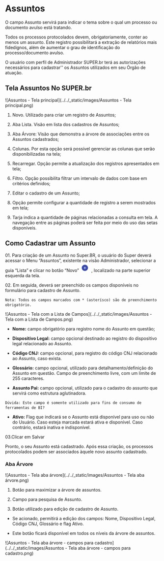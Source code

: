 # Assuntos

O campo Assunto servirá para indicar o tema sobre o qual um processo ou documento avulso está tratando.

Todos os processos protocolados devem, obrigatoriamente, conter ao menos um assunto. Este registro possibilitará a extração de relatórios mais fidedignos, além de aumentar o grau de identificação do processo/documento avulso.

O usuário com perfil de Administrador SUPER.br terá as autorizações necessários para cadastrar'' os Assuntos utilizados em seu Órgão de atuação.


## Tela Assuntos No SUPER.br

![Assuntos - Tela principal](../../_static/images/Assuntos - Tela principal.png)


1) Novo. Utilizado para criar um registro de Assuntos;

2) Aba Lista. Visão em lista dos cadastros de Assuntos;

3) Aba Árvore: Visão que demonstra a árvore de associações entre os Assuntos cadastrados;

4) Colunas. Por esta opção será possível gerenciar as colunas que serão disponibilizadas na tela;

5) Recarregar. Opção permite a atualização dos registros apresentados em tela; 

6) Filtro. Opção possibilita filtrar um intervalo de dados com base em critérios definidos;

7) Editar o cadastro de um Assunto;

8) Opção permite configurar a quantidade de registro a serem mostrados em tela; 

9) Tarja indica a quantidade de páginas relacionadas a consulta em tela. A navegação entre as páginas poderá ser feita por meio do uso das setas disponíveis.

## Como Cadastrar um Assunto

01\. Para criação de um Assunto no Super.BR, o usuário  do Super deverá acessar o Menu “Assuntos”, existente na visão Administrador, selecionar a guia “Lista” e clicar no botão “Novo”  <img src="../../_static/images/Botão de Inclusão (+).png" alt="Botão de Inclusão (+)" style="zoom: 50%;" /> , localizado na parte superior esquerda da tela.

02\. Em seguida, deverá ser preenchido os campos disponíveis no formulário para cadastro de Assunto. 

```Nota
Nota: Todos os campos marcados com * (asterísco) são de preenchimento obrigatório.
```

![Assuntos - Tela com a Lista de Campos](../../_static/images/Assuntos - Tela com a Lista de Campos.png)


* **Nome:** campo obrigatório para registro nome do Assunto em questão;

* **Dispositivo Legal:** campo opcional destinado ao registro do dispositivo legal relacionado ao Assunto.

* **Código CNJ:** campo opcional, para registro do código CNJ relacionado ao Assunto, caso exista.

* **Glossário:** campo opcional, utilizado para detalhamento/definição do Assunto em questão. Campo de preenchimento livre, com um limite de 255 caracteres. 

* **Assunto Pai:** campo opcional, utilizado para o cadastro do assunto que servirá como estrutura aglutinadora. 

```{warning}
Dúvida: Este campo é somente utilizado para fins de consumo de ferramentas de BI?
```

* **Ativo:** Flag que indicará se o Assunto está disponível para uso ou não do Usuário.
Caso esteja marcada estará ativa e disponível. Caso contrário, estará inativa e indisponível.


03\.Clicar em Salvar

Pronto, o seu Assunto está cadastrado. Após essa criação, os processos protocolados podem ser associados àquele novo assunto cadastrado.


### Aba Árvore


![Assuntos - Tela aba árvore](../../_static/images/Assuntos - Tela aba árvore.png)


1) Botão para maximizar a árvore de assuntos.

2) Campo para pesquisa de Assunto.

3) Botão utilizado para edição de cadastro de Assunto. 

* Se acionado, permitirá a edição dos campos: Nome, Dispositivo Legal, Código CNJ, Glossário e flag Ativo.

* Este botão ficará disponível em todos os níveis da árvore de assuntos.

![Assuntos - Tela aba árvore - campos para cadastro](../../_static/images/Assuntos - Tela aba árvore - campos para cadastro.png)
